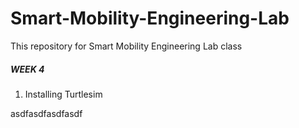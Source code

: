 # Smart-Mobility-Engineering-Lab
This repository for Smart Mobility Engineering Lab class 

##### WEEK 4 ########
1. Installing Turtlesim

asdfasdfasdfasdf

